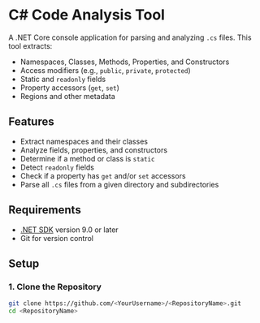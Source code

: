 # C# Code Analysis Tool

A .NET Core console application for parsing and analyzing `.cs` files. This tool extracts:
- Namespaces, Classes, Methods, Properties, and Constructors
- Access modifiers (e.g., `public`, `private`, `protected`)
- Static and `readonly` fields
- Property accessors (`get`, `set`)
- Regions and other metadata

## Features

- Extract namespaces and their classes
- Analyze fields, properties, and constructors
- Determine if a method or class is `static`
- Detect `readonly` fields
- Check if a property has `get` and/or `set` accessors
- Parse all `.cs` files from a given directory and subdirectories

## Requirements

- [.NET SDK](https://dotnet.microsoft.com/download) version 9.0 or later
- Git for version control

## Setup

### 1. Clone the Repository

```bash
git clone https://github.com/<YourUsername>/<RepositoryName>.git
cd <RepositoryName>
